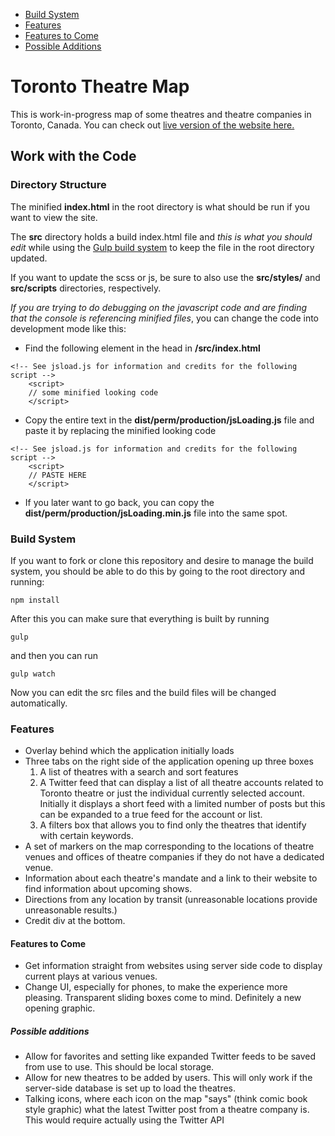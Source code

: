 * [Build System](#build-system)
* [Features](#features)
* [Features to Come](#features-to-come)
* [Possible Additions](#possible-additions)

# Toronto Theatre Map

This is work-in-progress map of some theatres and theatre companies in Toronto,
Canada. You can check out [live version of the website here.](http://andreicommunication.github.io/toronto-theatre-map/)

## Work with the Code

### Directory Structure

The minified **index.html** in the root directory is what should be run if you want
to view the site.

The **src** directory holds a build index.html file and *this is what you should
edit* while using the [Gulp build system](#build-system) to keep the file in the root directory
updated.

If you want to update the scss or js, be sure to also use the **src/styles/** and
**src/scripts** directories, respectively.

*If you are trying to do debugging on the javascript code and are finding that
the console is referencing minified files*, you can change the code into
development mode like this:

* Find the following element in the head in **/src/index.html**

```
<!-- See jsload.js for information and credits for the following script -->
    <script>
    // some minified looking code
    </script>
```

* Copy the entire text in the **dist/perm/production/jsLoading.js** file and
paste it by replacing the minified looking code

```
<!-- See jsload.js for information and credits for the following script -->
    <script>
    // PASTE HERE
    </script>
```

* If you later want to go back, you can copy the **dist/perm/production/jsLoading.min.js**
file into the same spot.

### Build System

If you want to fork or clone this repository and desire to manage the build
system, you should be able to do this by going to the root directory and running:

```
npm install
```

After this you can make sure that everything is built by running

`gulp`

and then you can run

`gulp watch`

Now you can edit the src files and the build files will be changed automatically.

### Features

* Overlay behind which the application initially loads
* Three tabs on the right side of the application opening up three boxes
    1. A list of theatres with a search and sort features
    2. A Twitter feed that can display a list of all theatre accounts related to
    Toronto theatre or just the individual currently selected account. Initially
    it displays a short feed with a limited number of posts but this can be
    expanded to a true feed for the account or list.
    3. A filters box that allows you to find only the theatres that identify
    with certain keywords.
* A set of markers on the map corresponding to the locations of theatre venues
and offices of theatre companies if they do not have a dedicated venue.
* Information about each theatre's mandate and a link to their website to find
information about upcoming shows.
* Directions from any location by transit (unreasonable locations provide
unreasonable results.)
* Credit div at the bottom.

#### Features to Come

* Get information straight from websites using server side code to display
current plays at various venues.
* Change UI, especially for phones, to make the experience more pleasing.
Transparent sliding boxes come to mind. Definitely a new opening graphic.

##### Possible additions

* Allow for favorites and setting like expanded Twitter feeds to be saved from
use to use. This should be local storage.
* Allow for new theatres to be added by users. This will only work if the
server-side database is set up to load the theatres.
* Talking icons, where each icon on the map "says" (think comic book style
graphic) what the latest Twitter post from a theatre company is. This would
require actually using the Twitter API